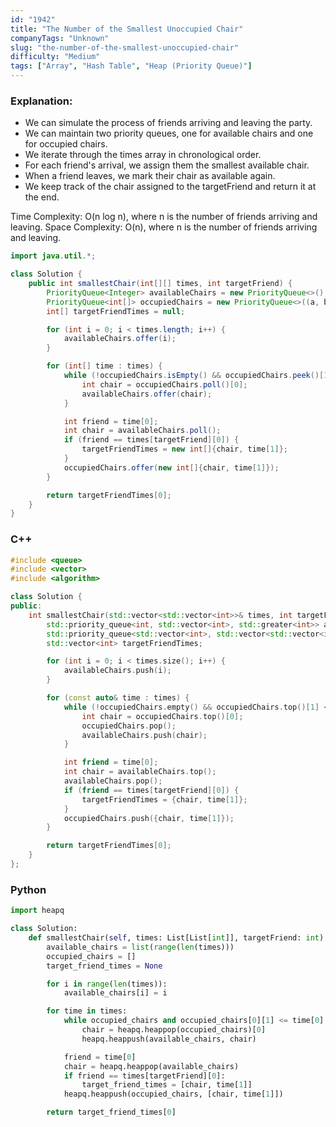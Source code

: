 ```yaml
---
id: "1942"
title: "The Number of the Smallest Unoccupied Chair"
companyTags: "Unknown"
slug: "the-number-of-the-smallest-unoccupied-chair"
difficulty: "Medium"
tags: ["Array", "Hash Table", "Heap (Priority Queue)"]
---
```


### Explanation:
- We can simulate the process of friends arriving and leaving the party.
- We can maintain two priority queues, one for available chairs and one for occupied chairs.
- We iterate through the times array in chronological order.
- For each friend's arrival, we assign them the smallest available chair.
- When a friend leaves, we mark their chair as available again.
- We keep track of the chair assigned to the targetFriend and return it at the end.

Time Complexity: O(n log n), where n is the number of friends arriving and leaving.
Space Complexity: O(n), where n is the number of friends arriving and leaving.

```java
import java.util.*;

class Solution {
    public int smallestChair(int[][] times, int targetFriend) {
        PriorityQueue<Integer> availableChairs = new PriorityQueue<>();
        PriorityQueue<int[]> occupiedChairs = new PriorityQueue<>((a, b) -> a[1] - b[1]);
        int[] targetFriendTimes = null;

        for (int i = 0; i < times.length; i++) {
            availableChairs.offer(i);
        }

        for (int[] time : times) {
            while (!occupiedChairs.isEmpty() && occupiedChairs.peek()[1] <= time[0]) {
                int chair = occupiedChairs.poll()[0];
                availableChairs.offer(chair);
            }

            int friend = time[0];
            int chair = availableChairs.poll();
            if (friend == times[targetFriend][0]) {
                targetFriendTimes = new int[]{chair, time[1]};
            }
            occupiedChairs.offer(new int[]{chair, time[1]});
        }

        return targetFriendTimes[0];
    }
}
```

### C++
```cpp
#include <queue>
#include <vector>
#include <algorithm>

class Solution {
public:
    int smallestChair(std::vector<std::vector<int>>& times, int targetFriend) {
        std::priority_queue<int, std::vector<int>, std::greater<int>> availableChairs;
        std::priority_queue<std::vector<int>, std::vector<std::vector<int>>, std::greater<std::vector<int>>> occupiedChairs;
        std::vector<int> targetFriendTimes;

        for (int i = 0; i < times.size(); i++) {
            availableChairs.push(i);
        }

        for (const auto& time : times) {
            while (!occupiedChairs.empty() && occupiedChairs.top()[1] <= time[0]) {
                int chair = occupiedChairs.top()[0];
                occupiedChairs.pop();
                availableChairs.push(chair);
            }

            int friend = time[0];
            int chair = availableChairs.top();
            availableChairs.pop();
            if (friend == times[targetFriend][0]) {
                targetFriendTimes = {chair, time[1]};
            }
            occupiedChairs.push({chair, time[1]});
        }

        return targetFriendTimes[0];
    }
};
```

### Python
```python
import heapq

class Solution:
    def smallestChair(self, times: List[List[int]], targetFriend: int) -> int:
        available_chairs = list(range(len(times)))
        occupied_chairs = []
        target_friend_times = None

        for i in range(len(times)):
            available_chairs[i] = i

        for time in times:
            while occupied_chairs and occupied_chairs[0][1] <= time[0]:
                chair = heapq.heappop(occupied_chairs)[0]
                heapq.heappush(available_chairs, chair)

            friend = time[0]
            chair = heapq.heappop(available_chairs)
            if friend == times[targetFriend][0]:
                target_friend_times = [chair, time[1]]
            heapq.heappush(occupied_chairs, [chair, time[1]])

        return target_friend_times[0]
```